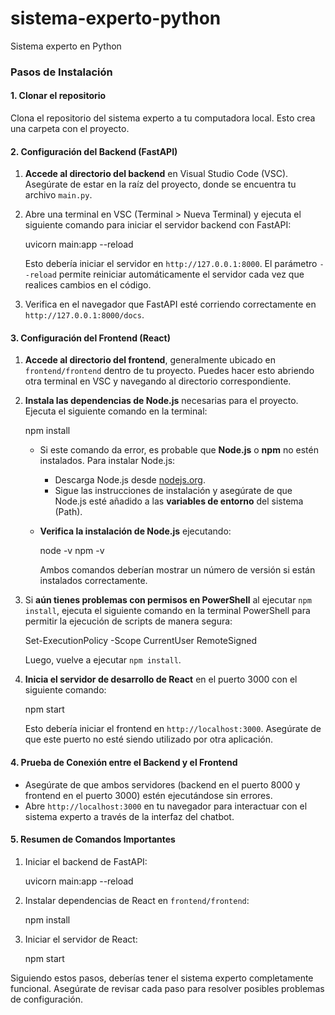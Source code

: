 # sistema-experto-python
Sistema experto en Python

### Pasos de Instalación

#### 1. Clonar el repositorio
Clona el repositorio del sistema experto a tu computadora local. Esto crea una carpeta con el proyecto.

#### 2. Configuración del Backend (FastAPI)

1. **Accede al directorio del backend** en Visual Studio Code (VSC). Asegúrate de estar en la raíz del proyecto, donde se encuentra tu archivo `main.py`.
2. Abre una terminal en VSC (Terminal > Nueva Terminal) y ejecuta el siguiente comando para iniciar el servidor backend con FastAPI:

    uvicorn main:app --reload


   Esto debería iniciar el servidor en `http://127.0.0.1:8000`. El parámetro `--reload` permite reiniciar automáticamente el servidor cada vez que realices cambios en el código.

3. Verifica en el navegador que FastAPI esté corriendo correctamente en `http://127.0.0.1:8000/docs`.

#### 3. Configuración del Frontend (React)

1. **Accede al directorio del frontend**, generalmente ubicado en `frontend/frontend` dentro de tu proyecto. Puedes hacer esto abriendo otra terminal en VSC y navegando al directorio correspondiente.

2. **Instala las dependencias de Node.js** necesarias para el proyecto. Ejecuta el siguiente comando en la terminal:

    npm install


   - Si este comando da error, es probable que **Node.js** o **npm** no estén instalados. Para instalar Node.js:
     - Descarga Node.js desde [nodejs.org](https://nodejs.org/).
     - Sigue las instrucciones de instalación y asegúrate de que Node.js esté añadido a las **variables de entorno** del sistema (Path).
   - **Verifica la instalación de Node.js** ejecutando:

     node -v
     npm -v
     

     Ambos comandos deberían mostrar un número de versión si están instalados correctamente.

3. Si **aún tienes problemas con permisos en PowerShell** al ejecutar `npm install`, ejecuta el siguiente comando en la terminal PowerShell para permitir la ejecución de scripts de manera segura:

    
    Set-ExecutionPolicy -Scope CurrentUser RemoteSigned
    

   Luego, vuelve a ejecutar `npm install`.

4. **Inicia el servidor de desarrollo de React** en el puerto 3000 con el siguiente comando:

    npm start
    

   Esto debería iniciar el frontend en `http://localhost:3000`. Asegúrate de que este puerto no esté siendo utilizado por otra aplicación.

#### 4. Prueba de Conexión entre el Backend y el Frontend

- Asegúrate de que ambos servidores (backend en el puerto 8000 y frontend en el puerto 3000) estén ejecutándose sin errores.
- Abre `http://localhost:3000` en tu navegador para interactuar con el sistema experto a través de la interfaz del chatbot.

#### 5. Resumen de Comandos Importantes

1. Iniciar el backend de FastAPI:
   
   uvicorn main:app --reload
   

2. Instalar dependencias de React en `frontend/frontend`:
   
   npm install
   

3. Iniciar el servidor de React:
   
   npm start


Siguiendo estos pasos, deberías tener el sistema experto completamente funcional. Asegúrate de revisar cada paso para resolver posibles problemas de configuración.


